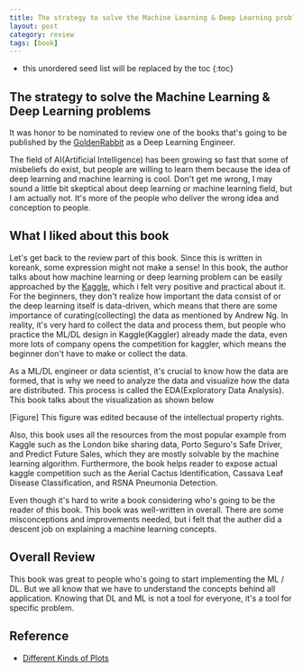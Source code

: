 ```yaml
---
title: The strategy to solve the Machine Learning & Deep Learning problems
layout: post
category: review
tags: [book]
---
```


* this unordered seed list will be replaced by the toc
{:toc}

## The strategy to solve the Machine Learning & Deep Learning problems

It was honor to be nominated to review one of the books that's going to be published by the [GoldenRabbit](https://goldenrabbit.co.kr/) as a Deep Learning Engineer.

The field of AI(Artificial Intelligence) has been growing so fast that some of misbeliefs do exist, but people are willing to learn them because the idea of deep learning and machine learning is cool. Don't get me wrong, I may sound a little bit skeptical about deep learning or machine learning field, but I am actually not. It's more of the people who deliver the wrong idea and conception to people.

## What I liked about this book

Let's get back to the review part of this book. Since this is written in koreank, some expression might not make a sense!
In this book, the author talks about how machine learning or deep learning problem can be easily approached by the [Kaggle](https://www.kaggle.com/), which i felt very positive and practical about it. For the beginners, they don't realize how important the data consist of or the deep learning itself is data-driven, which means that there are some importance of curating(collecting) the data as mentioned by Andrew Ng. In reality, it's very hard to collect the data and process them, but people who practice the ML/DL design in Kaggle(Kaggler) already made the data, even more lots of company opens the competition for kaggler, which means the beginner don't have to make or collect the data.

As a ML/DL engineer or data scientist, it's crucial to know how the data are formed, that is why we need to analyze the data and visualize how the data are distributed.
This process is called the EDA(Exploratory Data Analysis). This book talks about the visualization as shown below

[Figure]
This figure was edited because of the intellectual property rights.

Also, this book uses all the resources from the most popular example from Kaggle such as the London bike sharing data, Porto Seguro's Safe Driver, and Predict Future Sales, which they are mostly solvable by the machine learning algorithm. Furthermore, the book helps reader to expose actual kaggle competition such as the Aerial Cactus Identification, Cassava Leaf Disease Classification, and RSNA Pneumonia Detection.

Even though it's hard to write a book considering who's going to be the reader of this book. This book was well-written in overall. There are some misconceptions and improvements needed, but i felt that the auther did a descent job on explaining a machine learning concepts.

## Overall Review

This book was great to people who's going to start implementing the ML / DL. But we all know that we have to understand the concepts behind all application. Knowing that DL and ML is not a tool for everyone, it's a tool for specific problem.

## Reference

* [Different Kinds of Plots](https://github.com/sjang1594/principles_of_plotting_2020/blob/master/plot_types.pdf)
